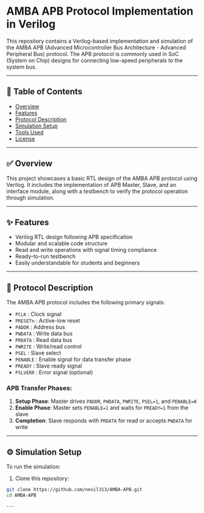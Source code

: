 # AMBA APB Protocol Implementation in Verilog

This repository contains a Verilog-based implementation and simulation of the AMBA APB (Advanced Microcontroller Bus Architecture - Advanced Peripheral Bus) protocol. The APB protocol is commonly used in SoC (System on Chip) designs for connecting low-speed peripherals to the system bus.

---

## 📌 Table of Contents
- [Overview](#overview)
- [Features](#features)
- [Protocol Description](#protocol-description)
- [Simulation Setup](#simulation-setup)
- [Tools Used](#tools-used)
- [License](#license)

---

## ✅ Overview

This project showcases a basic RTL design of the AMBA APB protocol using Verilog. It includes the implementation of APB Master, Slave, and an interface module, along with a testbench to verify the protocol operation through simulation.

---

## ✨ Features

- Verilog RTL design following APB specification
- Modular and scalable code structure
- Read and write operations with signal timing compliance
- Ready-to-run testbench
- Easily understandable for students and beginners

---



## 📘 Protocol Description

The AMBA APB protocol includes the following primary signals:

- `PCLK` : Clock signal
- `PRESETn` : Active-low reset
- `PADDR` : Address bus
- `PWDATA` : Write data bus
- `PRDATA` : Read data bus
- `PWRITE` : Write/read control
- `PSEL` : Slave select
- `PENABLE` : Enable signal for data transfer phase
- `PREADY` : Slave ready signal
- `PSLVERR` : Error signal (optional)

### APB Transfer Phases:
1. **Setup Phase**: Master drives `PADDR`, `PWDATA`, `PWRITE`, `PSEL=1`, and `PENABLE=0`
2. **Enable Phase**: Master sets `PENABLE=1` and waits for `PREADY=1` from the slave
3. **Completion**: Slave responds with `PRDATA` for read or accepts `PWDATA` for write

---

## ⚙️ Simulation Setup

To run the simulation:

1. Clone this repository:
```bash
git clone https://github.com/nevil313/AMBA-APB.git
cd AMBA-APB

---




